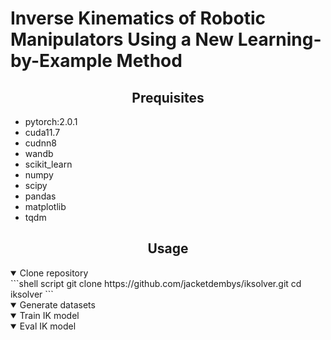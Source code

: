 # Inverse Kinematics of Robotic Manipulators Using a New Learning-by-Example Method


## <div align="center">Prequisites</div>
- pytorch:2.0.1
- cuda11.7
- cudnn8
- wandb
- scikit_learn
- numpy
- scipy
- pandas
- matplotlib
- tqdm


## <div align="center">Usage</div>

</details>
<details open><summary>Clone repository</summary>
```shell script
git clone https://github.com/jacketdembys/iksolver.git
cd iksolver
```
</details>

</details>
<details open><summary>Generate datasets</summary>
</details>

</details>
<details open><summary>Train IK model</summary>
</details>

</details>
<details open><summary>Eval IK model</summary>
</details>